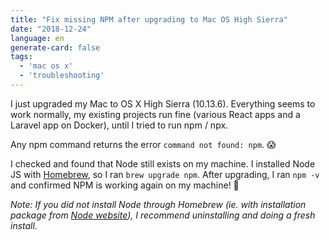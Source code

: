 ```yaml
---
title: "Fix missing NPM after upgrading to Mac OS High Sierra"
date: "2018-12-24"
language: en
generate-card: false
tags:
  - 'mac os x'
  - 'troubleshooting'
---
```

I just upgraded my Mac to OS X High Sierra (10.13.6). Everything seems to work normally, my existing projects run fine (various React apps and a Laravel app on Docker), until I tried to run npm / npx. 

Any npm command returns the error `command not found: npm`. 😱

I checked and found that Node still exists on my machine. I installed Node JS with [Homebrew](http://osxdaily.com/2018/03/07/how-install-homebrew-mac-os/), so I ran `brew upgrade npm`. After upgrading, I ran `npm -v` and confirmed NPM is working again on my machine! 🎉

_Note: If you did not install Node through Homebrew (ie. with installation package from [Node website](https://nodejs.org/en/download)), I recommend uninstalling and doing a fresh install._